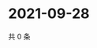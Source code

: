 # 2021-09-28

共 0 条

<!-- BEGIN WEIBO -->
<!-- 最后更新时间 Tue Sep 28 2021 19:11:41 GMT+0800 (China Standard Time) -->

<!-- END WEIBO -->
